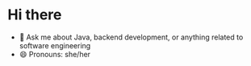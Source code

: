 # Hi there 
- 💬 Ask me about Java, backend development, or anything related to software engineering
- 😄 Pronouns: she/her



